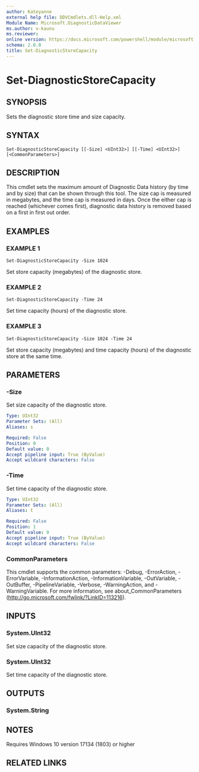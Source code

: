```yaml
---
author: Kateyanne
external help file: DDVCmdlets.dll-Help.xml
Module Name: Microsoft.DiagnosticDataViewer
ms.author: v-kaunu
ms.reviewer: 
online version: https://docs.microsoft.com/powershell/module/microsoft.diagnosticdataviewer/set-diagnosticstorecapacity?view=windowsserver2022-ps&wt.mc_id=ps-gethelp
schema: 2.0.0
title: Set-DiagnosticStoreCapacity
---
```


# Set-DiagnosticStoreCapacity

## SYNOPSIS
Sets the diagnostic store time and size capacity.

## SYNTAX

```
Set-DiagnosticStoreCapacity [[-Size] <UInt32>] [[-Time] <UInt32>] [<CommonParameters>]
```

## DESCRIPTION
This cmdlet sets the maximum amount of Diagnostic Data history (by time and by size) that can be shown through this tool.
The size cap is measured in megabytes, and the time cap is measured in days.
Once the either cap is reached (whichever comes first), diagnostic data history is removed based on a first in first out order.

## EXAMPLES

### EXAMPLE 1
```
Set-DiagnosticStoreCapacity -Size 1024
```

Set store capacity (megabytes) of the diagnostic store.

### EXAMPLE 2
```
Set-DiagnosticStoreCapacity -Time 24
```

Set time capacity (hours) of the diagnostic store.

### EXAMPLE 3
```
Set-DiagnosticStoreCapacity -Size 1024 -Time 24
```

Set store capacity (megabytes) and time capacity (hours) of the diagnostic store at the same time.

## PARAMETERS

### -Size
Set size capacity of the diagnostic store.

```yaml
Type: UInt32
Parameter Sets: (All)
Aliases: s

Required: False
Position: 0
Default value: 0
Accept pipeline input: True (ByValue)
Accept wildcard characters: False
```

### -Time
Set time capacity of the diagnostic store.

```yaml
Type: UInt32
Parameter Sets: (All)
Aliases: t

Required: False
Position: 1
Default value: 0
Accept pipeline input: True (ByValue)
Accept wildcard characters: False
```

### CommonParameters
This cmdlet supports the common parameters: -Debug, -ErrorAction, -ErrorVariable, -InformationAction, -InformationVariable, -OutVariable, -OutBuffer, -PipelineVariable, -Verbose, -WarningAction, and -WarningVariable. For more information, see about_CommonParameters (http://go.microsoft.com/fwlink/?LinkID=113216).

## INPUTS

### System.UInt32
Set size capacity of the diagnostic store.

### System.UInt32
Set time capacity of the diagnostic store.

## OUTPUTS

### System.String
## NOTES
Requires Windows 10 version 17134 (1803) or higher

## RELATED LINKS
